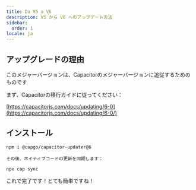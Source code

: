 ```yaml
---
title: Da V5 a V6
description: V5 から V6 へのアップデート方法
sidebar:
  order: 1
locale: ja
---
```


## アップグレードの理由

このメジャーバージョンは、Capacitorのメジャーバージョンに追従するためのものです

まず、Capacitorの移行ガイドに従ってください：

[https://capacitorjs.com/docs/updating/6-0](https://capacitorjs.com/docs/updating/6-0/)

## インストール

`npm i @capgo/capacitor-updater@6`

`その後、ネイティブコードの更新を同期します：`

`npx cap sync`

これで完了です！とても簡単ですね！